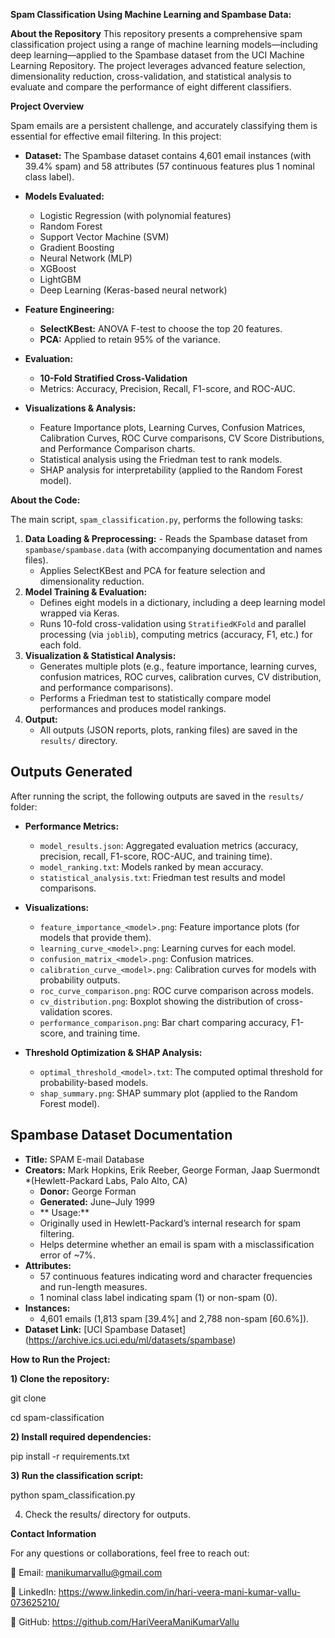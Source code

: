 **Spam Classification Using Machine Learning and Spambase Data:**

**About the Repository**
This repository presents a comprehensive spam classification project using a range of machine learning models—including deep learning—applied to the Spambase dataset from the UCI Machine Learning Repository.  The project leverages advanced feature selection, dimensionality reduction, cross-validation, and statistical analysis to evaluate and compare the performance of eight different classifiers.

**Project Overview**

Spam emails are a persistent challenge, and accurately classifying them is essential for effective email filtering.  In this project:

- **Dataset:**  The Spambase dataset contains 4,601 email instances (with 39.4% spam) and 58 attributes (57 continuous features plus 1 nominal class label).  

 - **Models Evaluated:**
   - Logistic Regression (with polynomial features)
   - Random Forest
   - Support Vector Machine (SVM)  
   - Gradient Boosting
   - Neural Network (MLP)  
   - XGBoost
   - LightGBM
   - Deep Learning (Keras-based neural network)

- **Feature Engineering:**
  - **SelectKBest:** ANOVA F-test to choose the top 20 features.  
   - **PCA:** Applied to retain 95% of the variance.
  
 - **Evaluation:**
   - **10-Fold Stratified Cross-Validation**  
   - Metrics: Accuracy, Precision, Recall, F1-score, and ROC-AUC.
    
 - **Visualizations & Analysis:**  
   - Feature Importance plots, Learning Curves, Confusion Matrices, Calibration Curves, ROC Curve comparisons, CV Score Distributions, and Performance Comparison charts.
   - Statistical analysis using the Friedman test to rank models.
   - SHAP analysis for interpretability (applied to the Random Forest model).


**About the Code:**

The main script, `spam_classification.py`, performs the following tasks:
 1. **Data Loading & Preprocessing:** - Reads the Spambase dataset from `spambase/spambase.data` (with accompanying documentation and names files).  
    - Applies SelectKBest and PCA for feature selection and dimensionality reduction.
 2. **Model Training & Evaluation:**  
    - Defines eight models in a dictionary, including a deep learning model wrapped via Keras.  
    - Runs 10-fold cross-validation using `StratifiedKFold` and parallel processing (via `joblib`), computing metrics (accuracy, F1, etc.) for each fold.
 3. **Visualization & Statistical Analysis:**  
    - Generates multiple plots (e.g., feature importance, learning curves, confusion matrices, ROC curves, calibration curves, CV distribution, and performance comparisons).  
    - Performs a Friedman test to statistically compare model performances and produces model rankings.
 4. **Output:**  
    - All outputs (JSON reports, plots, ranking files) are saved in the `results/` directory.


## Outputs Generated
 After running the script, the following outputs are saved in the `results/` folder:
 - **Performance Metrics:**  
   - `model_results.json`: Aggregated evaluation metrics (accuracy, precision, recall, F1-score, ROC-AUC, and training time).  
   - `model_ranking.txt`: Models ranked by mean accuracy.  
   - `statistical_analysis.txt`: Friedman test results and model comparisons.
  
 - **Visualizations:**
   - `feature_importance_<model>.png`: Feature importance plots (for models that provide them). 
   - `learning_curve_<model>.png`: Learning curves for each model.  
   - `confusion_matrix_<model>.png`: Confusion matrices.  
   - `calibration_curve_<model>.png`: Calibration curves for models with probability outputs.  
   - `roc_curve_comparison.png`: ROC curve comparison across models.  
   - `cv_distribution.png`: Boxplot showing the distribution of cross-validation scores.  
   - `performance_comparison.png`: Bar chart comparing accuracy, F1-score, and training time.

 - **Threshold Optimization & SHAP Analysis:**
   
   - `optimal_threshold_<model>.txt`: The computed optimal threshold for probability-based models.  
   - `shap_summary.png`: SHAP summary plot (applied to the Random Forest model).


## Spambase Dataset Documentation 
- **Title:** SPAM E-mail Database
- **Creators:** Mark Hopkins, Erik Reeber, George Forman, Jaap Suermondt *(Hewlett-Packard Labs, Palo Alto, CA)
  - **Donor:** George Forman
  - **Generated:** June–July 1999
  - ** Usage:**  
   - Originally used in Hewlett-Packard’s internal research for spam filtering.
   - Helps determine whether an email is spam with a misclassification error of ~7%.
 - **Attributes:**  
   - 57 continuous features indicating word and character frequencies and run-length measures.
   - 1 nominal class label indicating spam (1) or non-spam (0).
 - **Instances:**  
   - 4,601 emails (1,813 spam [39.4%] and 2,788 non-spam [60.6%]).
 - **Dataset Link:** [UCI Spambase Dataset] (https://archive.ics.uci.edu/ml/datasets/spambase)


**How to Run the Project:**

**1) Clone the repository:**

git clone 

cd spam-classification

**2) Install required dependencies:**

pip install -r requirements.txt

**3) Run the classification script:**

python spam_classification.py

4) Check the results/ directory for outputs.

**Contact Information**

For any questions or collaborations, feel free to reach out:

📧 Email: manikumarvallu@gmail.com

🔗 LinkedIn: https://www.linkedin.com/in/hari-veera-mani-kumar-vallu-073625210/

📂 GitHub: https://github.com/HariVeeraManiKumarVallu
